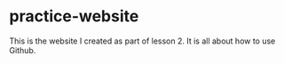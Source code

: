 # practice-website

This is the website I created as part of lesson 2.
It is all about how to use Github.